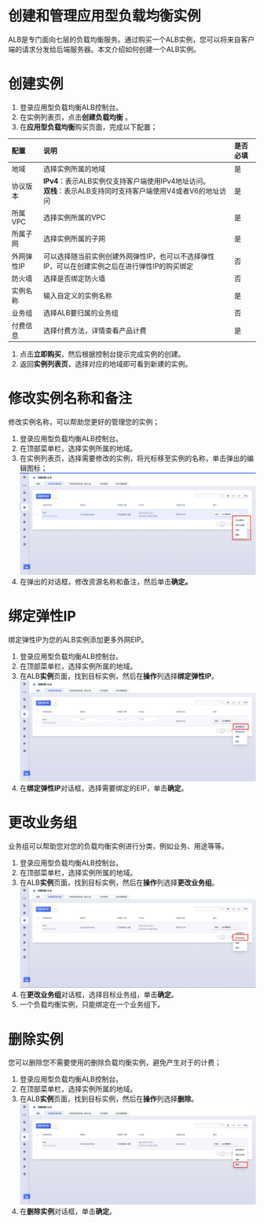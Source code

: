 # 创建和管理应用型负载均衡实例

ALB是专门面向七层的负载均衡服务。通过购买一个ALB实例，您可以将来自客户端的请求分发给后端服务器。本文介绍如何创建一个ALB实例。

# 创建实例

1. 登录应用型负载均衡ALB控制台。
2. 在实例列表页，点击**创建负载均衡** 。
3. 在**应用型负载均衡**购买页面，完成以下配置；

| 配置       | 说明                                                         | 是否必填 |
| :--------- | :----------------------------------------------------------- | :------- |
| 地域       | 选择实例所属的地域                                           | 是       |
| 协议版本   | **IPv4**：表示ALB实例仅支持客户端使用IPv4地址访问。<br>**双栈**：表示ALB支持同时支持客户端使用V4或者V6的地址访问 | 是       |
| 所属VPC    | 选择实例所属的VPC                                            | 是       |
| 所属子网   | 选择实例所属的子网                                           | 是       |
| 外网弹性IP | 可以选择随当前实例创建外网弹性IP，也可以不选择弹性IP，可以在创建实例之后在进行弹性IP的购买绑定 | 否       |
| 防火墙     | 选择是否绑定防火墙                                           | 否       |
| 实例名称   | 输入自定义的实例名称                                         | 是       |
| 业务组     | 选择ALB要归属的业务组                                        | 否       |
| 付费信息   | 选择付费方法，详情查看产品计费                               | 是       |

1. 点击**立即购买**，然后根据控制台提示完成实例的创建。
2. 返回**实例列表页**，选择对应的地域即可看到新建的实例。

# 修改实例名称和备注

修改实例名称，可以帮助您更好的管理您的实例；

1. 登录应用型负载均衡ALB控制台。
2. 在顶部菜单栏，选择实例所属的地域。
3. 在实例列表页，选择需要修改的实例，将光标移至实例的名称，单击弹出的编辑图标；
![图片注释](/images/ALB修改实例名称和备注.png)
4. 在弹出的对话框，修改资源名称和备注，然后单击**确定。**

# 绑定弹性IP

绑定弹性IP为您的ALB实例添加更多外网EIP。

1. 登录应用型负载均衡ALB控制台。
2. 在顶部菜单栏，选择实例所属的地域。
3. 在ALB**实例**页面，找到目标实例，然后在**操作**列选择**绑定弹性IP**。
![图片注释](/images/ALB绑定弹性IP.png)
4. 在**绑定弹性IP**对话框，选择需要绑定的EIP，单击**确定**。

# 更改业务组

业务组可以帮助您对您的负载均衡实例进行分类，例如业务、用途等等。

1. 登录应用型负载均衡ALB控制台。
2. 在顶部菜单栏，选择实例所属的地域。
3. 在ALB**实例**页面，找到目标实例，然后在**操作**列选择**更改业务组**。
![图片注释](/images/ALB更改业务组.png)
4. 在**更改业务组**对话框，选择目标业务组，单击**确定**。
5. 一个负载均衡实例，只能绑定在一个业务组下。

# 删除实例

您可以删除您不需要使用的删除负载均衡实例，避免产生对于的计费；

1. 登录应用型负载均衡ALB控制台。
2. 在顶部菜单栏，选择实例所属的地域。
3. 在ALB**实例**页面，找到目标实例，然后在**操作**列选择**删除**。
![图片注释](/images/ALB删除实例.png)
4. 在**删除实例**对话框，单击**确定**。
